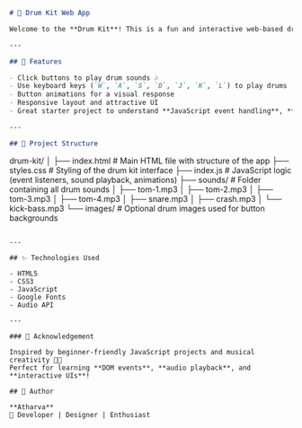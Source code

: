 ```markdown
# 🥁 Drum Kit Web App

Welcome to the **Drum Kit**! This is a fun and interactive web-based drum machine that lets users play drum sounds by **clicking on buttons** or **pressing keys on the keyboard**.

---

## 🧠 Features

- Click buttons to play drum sounds 🎶  
- Use keyboard keys (`W`, `A`, `S`, `D`, `J`, `K`, `L`) to play drums  
- Button animations for a visual response  
- Responsive layout and attractive UI  
- Great starter project to understand **JavaScript event handling**, **DOM manipulation**, and **audio APIs**

---

## 📁 Project Structure

```
drum-kit/
│
├── index.html         # Main HTML file with structure of the app
├── styles.css         # Styling of the drum kit interface
├── index.js           # JavaScript logic (event listeners, sound playback, animations)
├── sounds/            # Folder containing all drum sounds
│   ├── tom-1.mp3
│   ├── tom-2.mp3
│   ├── tom-3.mp3
│   ├── tom-4.mp3
│   ├── snare.mp3
│   ├── crash.mp3
│   └── kick-bass.mp3
└── images/            # Optional drum images used for button backgrounds
```

---

## ✨ Technologies Used

- HTML5  
- CSS3  
- JavaScript  
- Google Fonts  
- Audio API

---

### 📌 Acknowledgement

Inspired by beginner-friendly JavaScript projects and musical creativity 🥁✨  
Perfect for learning **DOM events**, **audio playback**, and **interactive UIs**!

## 🙌 Author

**Atharva**  
🎤 Developer | Designer | Enthusiast

```
